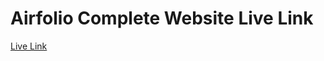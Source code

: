 <h1>Airfolio Complete Website Live Link</h1>
<a href="https://aboutamirhamza.github.io/airfolio/" target="_blank">Live Link</a>
